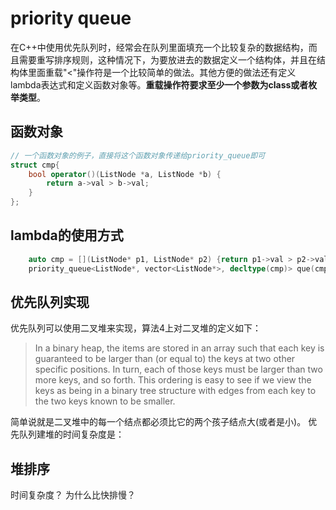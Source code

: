 # priority queue

在C++中使用优先队列时，经常会在队列里面填充一个比较复杂的数据结构，而且需要重写排序规则，这种情况下，为要放进去的数据定义一个结构体，并且在结构体里面重载"<"操作符是一个比较简单的做法。其他方便的做法还有定义lambda表达式和定义函数对象等。**重载操作符要求至少一个参数为class或者枚举类型**。

## 函数对象

```C++
// 一个函数对象的例子，直接将这个函数对象传递给priority_queue即可
struct cmp{
    bool operator()(ListNode *a, ListNode *b) {
        return a->val > b->val;
    }
};
```

## lambda的使用方式

```C++
    auto cmp = [](ListNode* p1, ListNode* p2) {return p1->val > p2->val; };
    priority_queue<ListNode*, vector<ListNode*>, decltype(cmp)> que(cmp);
```

## 优先队列实现

优先队列可以使用二叉堆来实现，算法4上对二叉堆的定义如下：
> In a binary heap, the items are stored in an array such that each key is guaranteed to be larger than (or equal to) the keys at two other specific positions. In turn, each of those keys must be larger than two more keys, and so forth. This ordering is easy to see if we view the keys as being in a binary tree structure with edges from each key to the two keys known to be smaller.

简单说就是二叉堆中的每一个结点都必须比它的两个孩子结点大(或者是小)。
优先队列建堆的时间复杂度是：

## 堆排序

时间复杂度？ 为什么比快排慢？
